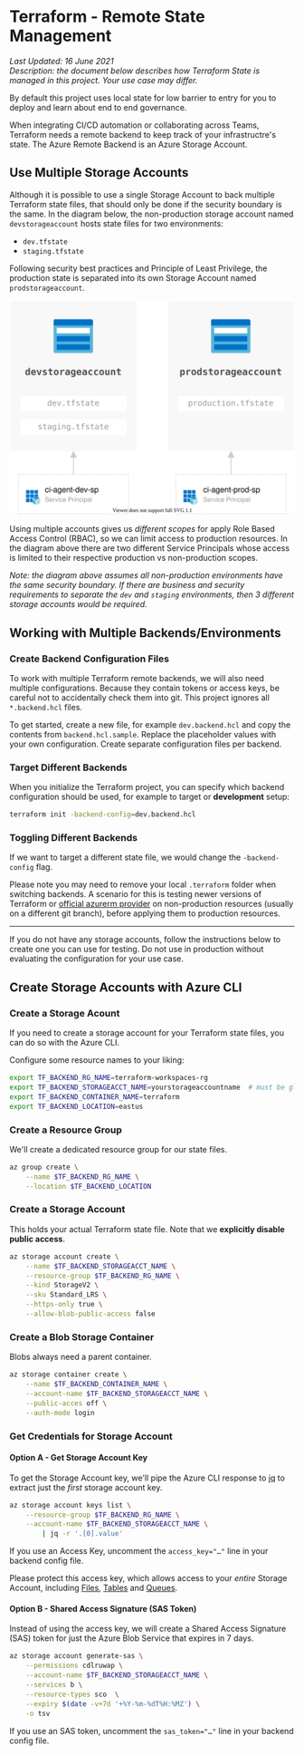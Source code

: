 # Terraform - Remote State Management

_Last Updated: 16 June 2021  
Description: the document below describes how Terraform State is managed in this project. Your use case may differ._

By default this project uses local state for low barrier to entry for you to deploy and learn about end to end governance. 

When integrating CI/CD automation or collaborating across Teams, Terraform needs a remote backend to keep track of your infrastructre's state. The Azure Remote Backend is an Azure Storage Account.

## Use Multiple Storage Accounts 

Although it is possible to use a single Storage Account to back multiple Terraform state files, that should only be done if the security boundary is the same. In the diagram below, the non-production storage account named `devstorageaccount` hosts state files for two environments:
- `dev.tfstate`
- `staging.tfstate`

Following security best practices and Principle of Least Privilege, the production state is separated into its own Storage Account named `prodstorageaccount`.

![RBAC'd State Management](./../images/tf-state-rbac.svg)

Using multiple accounts gives us _different scopes_ for apply Role Based Access Control (RBAC), so we can limit access to production resources. In the diagram above there are two different Service Principals whose access is limited to their respective production vs non-production scopes.

_Note: the diagram above assumes all non-production environments have the same security boundary. If there are business and security requirements to separate the `dev` and `staging` environments, then 3 different storage accounts would be required._

## Working with Multiple Backends/Environments

### Create Backend Configuration Files

To work with multiple Terraform remote backends, we will also need multiple configurations. Because they contain tokens or access keys, be careful not to accidentally check them into git. This project ignores all `*.backend.hcl` files. 

To get started, create a new file, for example `dev.backend.hcl` and copy the contents from `backend.hcl.sample`. Replace the placeholder values with your own configuration. Create separate configuration files per backend.

### Target Different Backends

When you initialize the Terraform project, you can specify which backend configuration should be used, for example to target or **development** setup:

```bash
terraform init -backend-config=dev.backend.hcl
```

### Toggling Different Backends

If we want to target a different state file, we would change the `-backend-config` flag.

Please note you may need to remove your local `.terraform` folder when switching backends. A scenario for this is testing newer versions of Terraform or [official azurerm provider](https://registry.terraform.io/providers/hashicorp/azurerm/latest/docs) on non-production resources (usually on a different git branch), before applying them to production resources.

---

If you do not have any storage accounts, follow the instructions below to create one you can use for testing. Do not use in production without evaluating the configuration for your use case.

## Create Storage Accounts with Azure CLI

### Create a Storage Acount

If you need to create a storage account for your Terraform state files, you can do so with the Azure CLI.

Configure some resource names to your liking:

```bash
export TF_BACKEND_RG_NAME=terraform-workspaces-rg
export TF_BACKEND_STORAGEACCT_NAME=yourstorageaccountname  # must be globally unique
export TF_BACKEND_CONTAINER_NAME=terraform
export TF_BACKEND_LOCATION=eastus
```

### Create a Resource Group

We'll create a dedicated resource group for our state files.

```bash
az group create \
    --name $TF_BACKEND_RG_NAME \
    --location $TF_BACKEND_LOCATION
```

### Create a Storage Account

This holds your actual Terraform state file. Note that we **explicitly disable public access**.

```bash
az storage account create \
    --name $TF_BACKEND_STORAGEACCT_NAME \
    --resource-group $TF_BACKEND_RG_NAME \
    --kind StorageV2 \
    --sku Standard_LRS \
    --https-only true \
    --allow-blob-public-access false
```

### Create a Blob Storage Container

Blobs always need a parent container.

```bash
az storage container create \
    --name $TF_BACKEND_CONTAINER_NAME \
    --account-name $TF_BACKEND_STORAGEACCT_NAME \
    --public-acces off \
    --auth-mode login
```

### Get Credentials for Storage Account

#### Option A - Get Storage Account Key

To get the Storage Account key, we'll pipe the Azure CLI response to  [jq](https://stedolan.github.io/jq/) to extract just the *first* storage account key.

```bash
az storage account keys list \
	--resource-group $TF_BACKEND_RG_NAME \
	--account-name $TF_BACKEND_STORAGEACCT_NAME \
		| jq -r '.[0].value'
```

If you use an Access Key, uncomment the `access_key="…"` line in your backend config file.

Please protect this access key, which allows access to your *entire* Storage Account, including [Files](https://azure.microsoft.com/services/storage/files/), [Tables](https://azure.microsoft.com/services/storage/tables/) and [Queues](https://docs.microsoft.com/azure/storage/queues/storage-queues-introduction).

#### Option B - Shared Access Signature (SAS Token)

Instead of using the access key, we will create a Shared Access Signature (SAS) token for just the Azure Blob Service that expires in 7 days.

```bash
az storage account generate-sas \
    --permissions cdlruwap \
    --account-name $TF_BACKEND_STORAGEACCT_NAME \
    --services b \
    --resource-types sco  \
    --expiry $(date -v+7d '+%Y-%m-%dT%H:%MZ') \
    -o tsv
```

If you use an SAS token, uncomment the `sas_token="…"` line in your backend config file.
